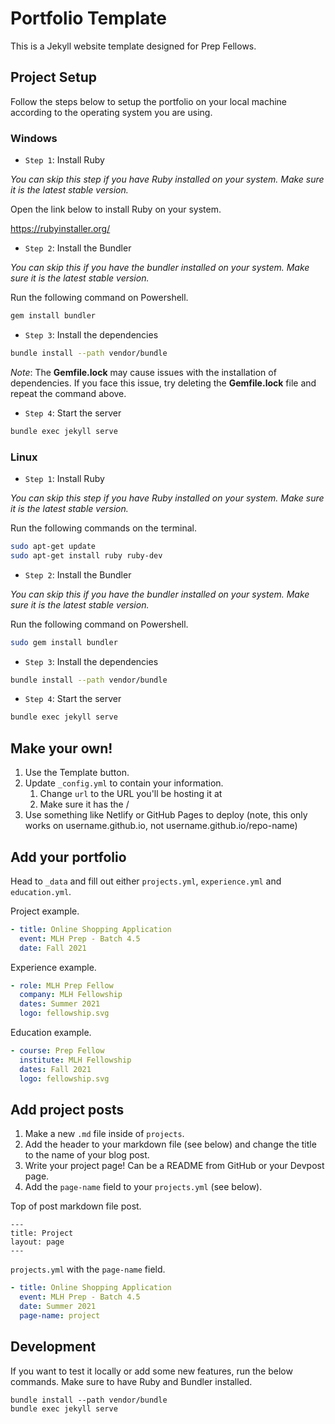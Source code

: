# Portfolio Template

This is a Jekyll website template designed for Prep Fellows.

## Project Setup

Follow the steps below to setup the portfolio on your local machine according to the operating system you are using.

### Windows

- `Step 1`: Install Ruby

_You can skip this step if you have Ruby installed on your system. Make sure it is the latest stable version._

Open the link below to install Ruby on your system.

https://rubyinstaller.org/

- `Step 2`: Install the Bundler

_You can skip this if you have the bundler installed on your system. Make sure it is the latest stable version._

Run the following command on Powershell.

```bash
gem install bundler
```

- `Step 3`: Install the dependencies

```bash
bundle install --path vendor/bundle
```

_Note_: The **Gemfile.lock** may cause issues with the installation of dependencies. If you face this issue, try deleting the **Gemfile.lock** file and repeat the command above.

- `Step 4`: Start the server

```bash
bundle exec jekyll serve
```

### Linux

- `Step 1`: Install Ruby

_You can skip this step if you have Ruby installed on your system. Make sure it is the latest stable version._

Run the following commands on the terminal.

```bash
sudo apt-get update
sudo apt-get install ruby ruby-dev
```

- `Step 2`: Install the Bundler

_You can skip this if you have the bundler installed on your system. Make sure it is the latest stable version._

Run the following command on Powershell.

```bash
sudo gem install bundler
```

- `Step 3`: Install the dependencies

```bash
bundle install --path vendor/bundle
```

- `Step 4`: Start the server

```bash
bundle exec jekyll serve
```

## Make your own!

1. Use the Template button.
2. Update `_config.yml` to contain your information.
   1. Change `url` to the URL you'll be hosting it at
   2. Make sure it has the /
3. Use something like Netlify or GitHub Pages to deploy (note, this only works on username.github.io, not username.github.io/repo-name)

## Add your portfolio

Head to `_data` and fill out either `projects.yml`, `experience.yml` and `education.yml`.

Project example.

```yaml
- title: Online Shopping Application
  event: MLH Prep - Batch 4.5
  date: Fall 2021
```

Experience example.

```yaml
- role: MLH Prep Fellow
  company: MLH Fellowship
  dates: Summer 2021
  logo: fellowship.svg
```

Education example.

```yaml
- course: Prep Fellow
  institute: MLH Fellowship
  dates: Fall 2021
  logo: fellowship.svg
```

## Add project posts

1. Make a new `.md` file inside of `projects`.
2. Add the header to your markdown file (see below) and change the title to the name of your blog post.
3. Write your project page! Can be a README from GitHub or your Devpost page.
4. Add the `page-name` field to your `projects.yml` (see below).

Top of post markdown file post.

```
---
title: Project
layout: page
---
```

`projects.yml` with the `page-name` field.

```yaml
- title: Online Shopping Application
  event: MLH Prep - Batch 4.5
  date: Summer 2021
  page-name: project
```

## Development

If you want to test it locally or add some new features, run the below commands. Make sure to have Ruby and Bundler installed.

```
bundle install --path vendor/bundle
bundle exec jekyll serve
```

